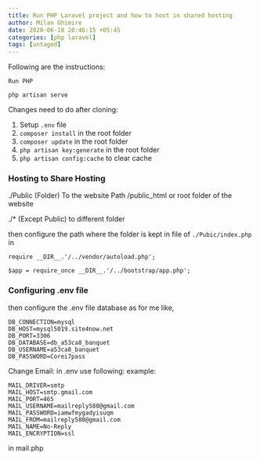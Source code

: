 ```yaml
---
title: Run PHP Laravel project and how to host in shared hosting
author: Milan Ghimire
date: 2020-06-10 20:46:15 +05:45
categories: [php laravel]
tags: [untaged]
---
```


Following are the instructions:

`Run PHP`

`php artisan serve`

Changes need to do after cloning:
1. Setup `.env` file
2. `composer install` in the root folder
3. `composer update` in the root folder
4. `php artisan key:generate` in the root folder
5. `php artisan config:cache`  to clear cache

### Hosting to Share Hosting
./Public (Folder) To the website Path /public_html or root folder of the website

./* (Except Public) to different folder

then configure the path where the folder is kept in file of `./Pubic/index.php` in

`require __DIR__.'/../vendor/autoload.php';`

`$app = require_once __DIR__.'/../bootstrap/app.php';`

### Configuring .env file

then configure the .env file database as for me like,

```
DB_CONNECTION=mysql
DB_HOST=mysql5019.site4now.net
DB_PORT=3306
DB_DATABASE=db_a53ca8_banquet
DB_USERNAME=a53ca8_banquet
DB_PASSWORD=Corei7pass
```

Change Email:
in .env use following: example:
```
MAIL_DRIVER=smtp
MAIL_HOST=smtp.gmail.com
MAIL_PORT=465
MAIL_USERNAME=mailreply580@gmail.com
MAIL_PASSWORD=iamwfmygadyisuqm
MAIL_FROM=mailreply580@gmail.com
MAIL_NAME=No-Reply
MAIL_ENCRYPTION=ssl
```
in mail.php